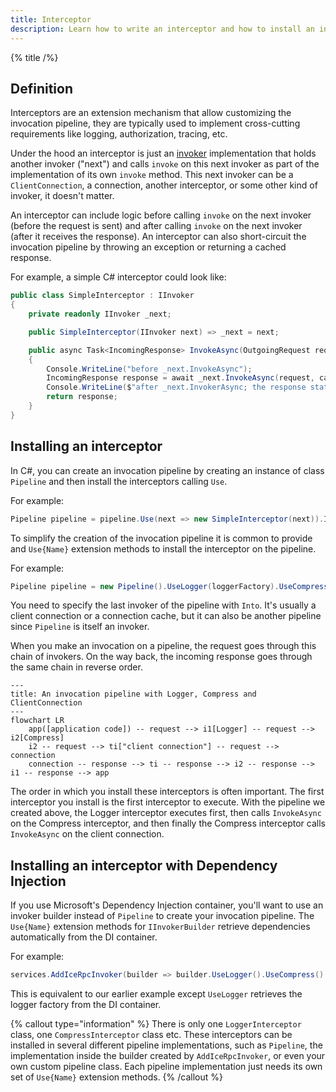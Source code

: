 ```yaml
---
title: Interceptor
description: Learn how to write an interceptor and how to install an interceptor in your invocation pipeline.
---
```


{% title /%}

## Definition

Interceptors are an extension mechanism that allow customizing the invocation pipeline, they are typically used to
implement cross-cutting requirements like logging, authorization, tracing, etc.

Under the hood an interceptor is just an [invoker](../invocation-pipeline#the-invoker-abstraction) implementation that
holds another invoker ("next") and calls `invoke` on this next invoker as part of the implementation of its own `invoke`
method. This next invoker can be a `ClientConnection`, a connection, another interceptor, or some other kind of invoker,
it doesn't matter.

An interceptor can include logic before calling `invoke` on the next invoker (before the request is sent) and after
calling `invoke` on the next invoker (after it receives the response). An interceptor can also short-circuit the
invocation pipeline by throwing an exception or returning a cached response.

For example, a simple C# interceptor could look like:

```csharp
public class SimpleInterceptor : IInvoker
{
    private readonly IInvoker _next;

    public SimpleInterceptor(IInvoker next) => _next = next;

    public async Task<IncomingResponse> InvokeAsync(OutgoingRequest request, CancellationToken cancellationToken)
    {
        Console.WriteLine("before _next.InvokeAsync");
        IncomingResponse response = await _next.InvokeAsync(request, cancellationToken);
        Console.WriteLine($"after _next.InvokerAsync; the response status code is {response.StatusCode}");
        return response;
    }
}
```

## Installing an interceptor

In C#, you can create an invocation pipeline by creating an instance of class `Pipeline` and then install the
interceptors calling `Use`.

For example:

```csharp
Pipeline pipeline = pipeline.Use(next => new SimpleInterceptor(next)).Into(clientConnection);
```

To simplify the creation of the invocation pipeline it is common to provide and `Use{Name}` extension methods to install
the interceptor on the pipeline.

For example:

```csharp
Pipeline pipeline = new Pipeline().UseLogger(loggerFactory).UseCompress().Into(clientConnection);
```

You need to specify the last invoker of the pipeline with `Into`. It's usually a client connection or a connection
cache, but it can also be another pipeline since `Pipeline` is itself an invoker.

When you make an invocation on a pipeline, the request goes through this chain of invokers. On the way back, the
incoming response goes through the same chain in reverse order.

```mermaid
---
title: An invocation pipeline with Logger, Compress and ClientConnection
---
flowchart LR
    app([application code]) -- request --> i1[Logger] -- request --> i2[Compress]
    i2 -- request --> ti["client connection"] -- request --> connection
    connection -- response --> ti -- response --> i2 -- response --> i1 -- response --> app
```

The order in which you install these interceptors is often important. The first interceptor you install is the first
interceptor to execute. With the pipeline we created above, the Logger interceptor executes first, then calls
`InvokeAsync` on the Compress interceptor, and then finally the Compress interceptor calls `InvokeAsync` on the client
connection.

## Installing an interceptor with Dependency Injection

If you use Microsoft's Dependency Injection container, you'll want to use an invoker builder instead of `Pipeline` to
create your invocation pipeline. The `Use{Name}` extension methods for `IInvokerBuilder` retrieve dependencies
automatically from the DI container.

For example:

```csharp
services.AddIceRpcInvoker(builder => builder.UseLogger().UseCompress().Into<ClientConnection>())
```

This is equivalent to our earlier example except `UseLogger` retrieves the logger factory from the DI container.

{% callout type="information" %}
There is only one `LoggerInterceptor` class, one `CompressInterceptor` class etc. These interceptors can be installed in
several different pipeline implementations, such as `Pipeline`, the implementation inside the builder created by
`AddIceRpcInvoker`, or even your own custom pipeline class. Each pipeline implementation just needs its own set of
`Use{Name}` extension methods.
{% /callout %}
